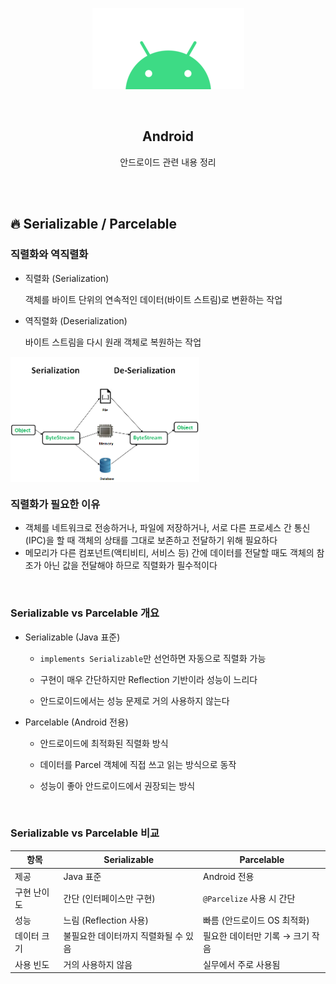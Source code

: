 <div align="center">
  <p>
    <img src="../README.assets/android.png">
  </p>
  <br>
  <h2>Android</h2>
  <p>안드로이드 관련 내용 정리</p>
  <br>
  <br>
</div>


## 🔥 Serializable / Parcelable

### 직렬화와 역직렬화

- 직렬화 (Serialization)

  객체를 바이트 단위의 연속적인 데이터(바이트 스트림)로 변환하는 작업

- 역직렬화 (Deserialization)

  바이트 스트림을 다시 원래 객체로 복원하는 작업


<img src="../README.assets/sd.png" alt="sd" align="center" width="60%" />

<br>

### 직렬화가 필요한 이유

- 객체를 네트워크로 전송하거나, 파일에 저장하거나, 서로 다른 프로세스 간 통신(IPC)을 할 때 객체의 상태를 그대로 보존하고 전달하기 위해 필요하다
- 메모리가 다른 컴포넌트(액티비티, 서비스 등) 간에 데이터를 전달할 때도 객체의 참조가 아닌 값을 전달해야 하므로 직렬화가 필수적이다

<br>

### Serializable vs Parcelable 개요

- Serializable (Java 표준)

  - `implements Serializable`만 선언하면 자동으로 직렬화 가능

  - 구현이 매우 간단하지만 Reflection 기반이라 성능이 느리다

  - 안드로이드에서는 성능 문제로 거의 사용하지 않는다

- Parcelable (Android 전용)

  - 안드로이드에 최적화된 직렬화 방식

  - 데이터를 Parcel 객체에 직접 쓰고 읽는 방식으로 동작

  - 성능이 좋아 안드로이드에서 권장되는 방식

<br>

### Serializable vs Parcelable 비교

| 항목        | Serializable                         | Parcelable                       |
| ----------- | ------------------------------------ | -------------------------------- |
| 제공        | Java 표준                            | Android 전용                     |
| 구현 난이도 | 간단 (인터페이스만 구현)             | `@Parcelize` 사용 시 간단        |
| 성능        | 느림 (Reflection 사용)               | 빠름 (안드로이드 OS 최적화)      |
| 데이터 크기 | 불필요한 데이터까지 직렬화될 수 있음 | 필요한 데이터만 기록 → 크기 작음 |
| 사용 빈도   | 거의 사용하지 않음                   | 실무에서 주로 사용됨             |
